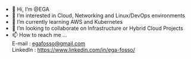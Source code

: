 - 👋 Hi, I’m @EGA
- 👀 I’m interested in Cloud, Networking and Linux/DevOps environments
- 🌱 I’m currently learning AWS and Kubernetes
- 💞️ I’m looking to collaborate on Infrastructure or Hybrid Cloud Projects
- 📫 How to reach me ...  
    E-mail : egafosso@gmail.com  
    LinkedIn : https://www.linkedin.com/in/ega-fosso/

<!---
cotinez/cotinez is a ✨ special ✨ repository because its `README.md` (this file) appears on your GitHub profile.
You can click the Preview link to take a look at your changes.
--->
